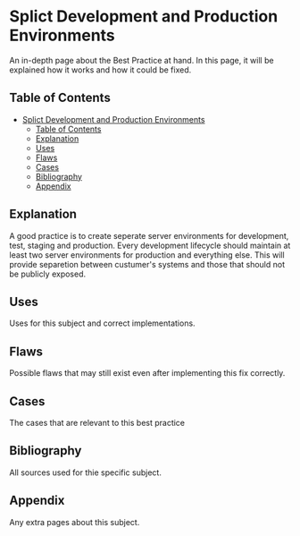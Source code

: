 # Splict Development and Production Environments

An in-depth page about the Best Practice at hand. In this page, it will be explained how it works and how it could be fixed. 

## Table of Contents
- [Splict Development and Production Environments](#splict-development-and-production-environments)
  - [Table of Contents](#table-of-contents)
  - [Explanation](#explanation)
  - [Uses](#uses)
  - [Flaws](#flaws)
  - [Cases](#cases)
  - [Bibliography](#bibliography)
  - [Appendix](#appendix)
## Explanation 
A good practice is to create seperate server environments for development, test, staging and production. Every development lifecycle should maintain at least two server environments for production and everything else. This will provide separetion between custumer's systems and those that should not be publicly exposed.

## Uses
Uses for this subject and correct implementations. 

## Flaws
Possible flaws that may still exist even after implementing this fix correctly.

## Cases
The cases that are relevant to this best practice

## Bibliography
All sources used for thie specific subject. 

## Appendix
Any extra pages about this subject.